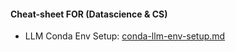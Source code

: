 #### Cheat-sheet FOR (Datascience & CS)

- LLM Conda Env Setup: [conda-llm-env-setup.md](./conda-llm-env-setup.md)
